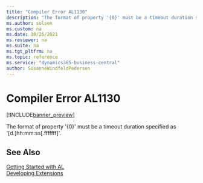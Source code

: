 ```yaml
---
title: "Compiler Error AL1130"
description: "The format of property '{0}' must be a timeout duration specified as '[d.]hh:mm:ss[.fffffff]'."
ms.author: solsen
ms.custom: na
ms.date: 10/26/2021
ms.reviewer: na
ms.suite: na
ms.tgt_pltfrm: na
ms.topic: reference
ms.service: "dynamics365-business-central"
author: SusanneWindfeldPedersen
---
```

[//]: # (START>DO_NOT_EDIT)
[//]: # (IMPORTANT:Do not edit any of the content between here and the END>DO_NOT_EDIT.)
[//]: # (Any modifications should be made in the .xml files in the ModernDev repo.)
# Compiler Error AL1130

[!INCLUDE[banner_preview](../includes/banner_preview.md)]

The format of property '{0}' must be a timeout duration specified as '[d.]hh:mm:ss[.fffffff]'.


[//]: # (IMPORTANT: END>DO_NOT_EDIT)
## See Also  
[Getting Started with AL](../devenv-get-started.md)  
[Developing Extensions](../devenv-dev-overview.md)  